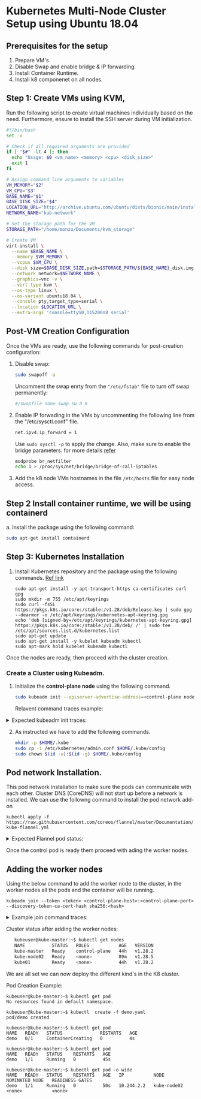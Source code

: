 # Kubernetes Multi-Node Cluster Setup using Ubuntu 18.04

## Prerequisites for the setup
1. Prepare VM's 
2. Disable Swap and enable bridge & IP forwarding. 
3. Install Container Runtime. 
4. Install k8 componenet on all nodes.


## Step 1: Create VMs using KVM, 

Run the following script to create virtual machines individually based on the need. Furthermore, ensure to install the SSH server during VM initialization.

```bash
#!/bin/bash
set -x 

# Check if all required arguments are provided
if [ "$#" -lt 4 ]; then
  echo "Usage: $0 <vm_name> <memory> <cpu> <disk_size>"
  exit 1
fi

# Assign command line arguments to variables
VM_MEMORY="$2"
VM_CPU="$3"
BASE_NAME="$1"
BASE_DISK_SIZE="$4"
LOCATION_URL="http://archive.ubuntu.com/ubuntu/dists/bionic/main/installer-amd64/"
NETWORK_NAME="kub-network"  

# Set the storage path for the VM
STORAGE_PATH="/home/monzu/Documents/kvm_storage"

# Create VM
virt-install \
  --name $BASE_NAME \
  --memory $VM_MEMORY \
  --vcpus $VM_CPU \
  --disk size=$BASE_DISK_SIZE,path=$STORAGE_PATH/${BASE_NAME}_disk.img \
  --network network=$NETWORK_NAME \
  --graphics=vnc -v \
  --virt-type kvm \
  --os-type linux \
  --os-variant ubuntu18.04 \
  --console pty,target_type=serial \
  --location $LOCATION_URL \
  --extra-args 'console=ttyS0,115200n8 serial'
```

## Post-VM Creation Configuration

Once the VMs are ready, use the following commands for post-creation configuration:

1. Disable swap:

    ```bash
    sudo swapoff -a
    ```

   Uncomment the swap enrty from the `"/etc/fstab"` file to turn off swap permanently:

   ```bash
   #/swapfile none swap sw 0 0

2. Enable IP forwading in the VMs by uncommenting the following line from the "/etc/sysctl.conf" file. 

   ```bash
   net.ipv4.ip_forward = 1
   ```
   Use  `sudo sysctl -p` to apply the change.
   Also, make sure to enable the bridge parameters. for more details [refer](https://wiki.libvirt.org/Net.bridge.bridge-nf-call_and_sysctl.conf.html) 
   ```bash
   modprobe br_netfilter
   echo 1 > /proc/sys/net/bridge/bridge-nf-call-iptables
   ```    

4. Add the k8 node VMs hostnames in the file ```/etc/hosts```  file for easy node access. 
   

## Step 2 Install container runtime, we will be using containerd

a. Install the package using the following command: 
   ```bash
   sudo apt-get install containerd
   ```
   
## Step 3: Kubernetes Installation 

1. Install Kubernetes repository and the package using the following commands. [Ref link](https://v1-28.docs.kubernetes.io/docs/setup/production-environment/tools/kubeadm/install-kubeadm/#k8s-install-0) 

       
       sudo apt-get install -y apt-transport-https ca-certificates curl gpg
       sudo mkdir -m 755 /etc/apt/keyrings
       sudo curl -fsSL https://pkgs.k8s.io/core:/stable:/v1.28/deb/Release.key | sudo gpg --dearmor -o /etc/apt/keyrings/kubernetes-apt-keyring.gpg
       echo 'deb [signed-by=/etc/apt/keyrings/kubernetes-apt-keyring.gpg] https://pkgs.k8s.io/core:/stable:/v1.28/deb/ /' | sudo tee /etc/apt/sources.list.d/kubernetes.list
       sudo apt-get update
       sudo apt-get install -y kubelet kubeadm kubectl
       sudo apt-mark hold kubelet kubeadm kubectl

Once the nodes are ready, then proceed with the cluster creation. 

### Create a Cluster using Kubeadm.

1. Initialize the **control-plane node** using the following command. 
   ```bash
   sudo kubeadm init --apiserver-advertise-address=<control-plane node IP> --pod-network-cidr=10.244.0.0/16
   ```
   Relavent command traces example:
  <details>
      <summary>Expected kubeadm init traces:</summary>
      
    ~$sudo kubeadm init --apiserver-advertise-address=10.100.10.49 --pod-network-cidr=10.244.0.0/16
    I1222 22:10:17.798326    4010 version.go:256] remote version is much newer: v1.29.0; falling back to: stable-1.28
    [init] Using Kubernetes version: v1.28.5
    [preflight] Running pre-flight checks
    [preflight] Pulling images required for setting up a Kubernetes cluster
    [preflight] This might take a minute or two, depending on the speed of your internet connection
    [preflight] You can also perform this action in beforehand using 'kubeadm config images pull'
    W1222 22:10:56.628882    4010 checks.go:835] detected that the sandbox image "registry.k8s.io/pause:3.6" of the container runtime is inconsistent with that used by kubeadm. It is recommended that using "registry.k8s.io/pause:3.9" as the CRI sandbox image.
    [certs] Using certificateDir folder "/etc/kubernetes/pki"
    [certs] Generating "ca" certificate and key
    [certs] Generating "apiserver" certificate and key
    [certs] apiserver serving cert is signed for DNS names [kube-master kubernetes kubernetes.default kubernetes.default.svc kubernetes.default.svc.cluster.local] and IPs [10.96.0.1 10.100.10.49]
    [certs] Generating "apiserver-kubelet-client" certificate and key
    [certs] Generating "front-proxy-ca" certificate and key
    [certs] Generating "front-proxy-client" certificate and key
    [certs] Generating "etcd/ca" certificate and key
    [certs] Generating "etcd/server" certificate and key
    [certs] etcd/server serving cert is signed for DNS names [kube-master localhost] and IPs [10.100.10.49 127.0.0.1 ::1]
    [certs] Generating "etcd/peer" certificate and key
    [certs] etcd/peer serving cert is signed for DNS names [kube-master localhost] and IPs [10.100.10.49 127.0.0.1 ::1]
    [certs] Generating "etcd/healthcheck-client" certificate and key
    [certs] Generating "apiserver-etcd-client" certificate and key
    [certs] Generating "sa" key and public key
    [kubeconfig] Using kubeconfig folder "/etc/kubernetes"
    [kubeconfig] Writing "admin.conf" kubeconfig file
    [kubeconfig] Writing "kubelet.conf" kubeconfig file
    [kubeconfig] Writing "controller-manager.conf" kubeconfig file
    [kubeconfig] Writing "scheduler.conf" kubeconfig file
    [etcd] Creating static Pod manifest for local etcd in "/etc/kubernetes/manifests"
    [control-plane] Using manifest folder "/etc/kubernetes/manifests"
    [control-plane] Creating static Pod manifest for "kube-apiserver"
    [control-plane] Creating static Pod manifest for "kube-controller-manager"
    [control-plane] Creating static Pod manifest for "kube-scheduler"
    [kubelet-start] Writing kubelet environment file with flags to file "/var/lib/kubelet/kubeadm-flags.env"
    [kubelet-start] Writing kubelet configuration to file "/var/lib/kubelet/config.yaml"
    [kubelet-start] Starting the kubelet
    [wait-control-plane] Waiting for the kubelet to boot up the control plane as static Pods from directory "/etc/kubernetes/manifests". This can take up to 4m0s
    debug2: channel 0: window 999356 sent adjust 49220
    [apiclient] All control plane components are healthy after 29.560158 seconds
    [upload-config] Storing the configuration used in ConfigMap "kubeadm-config" in the "kube-system" Namespace
    [kubelet] Creating a ConfigMap "kubelet-config" in namespace kube-system with the configuration for the kubelets in the cluster
    [upload-certs] Skipping phase. Please see --upload-certs
    [mark-control-plane] Marking the node kube-master as control-plane by adding the labels: [node-role.kubernetes.io/control-plane node.kubernetes.io/exclude-from-external-load-balancers]
    [mark-control-plane] Marking the node kube-master as control-plane by adding the taints [node-role.kubernetes.io/control-plane:NoSchedule]
    [bootstrap-token] Using token: 9p9hho.hsb5sogk1nik4q7j
    [bootstrap-token] Configuring bootstrap tokens, cluster-info ConfigMap, RBAC Roles
    [bootstrap-token] Configured RBAC rules to allow Node Bootstrap tokens to get nodes
    [bootstrap-token] Configured RBAC rules to allow Node Bootstrap tokens to post CSRs in order for nodes to get long term certificate credentials
    [bootstrap-token] Configured RBAC rules to allow the csrapprover controller automatically approve CSRs from a Node Bootstrap Token
    [bootstrap-token] Configured RBAC rules to allow certificate rotation for all node client certificates in the cluster
    [bootstrap-token] Creating the "cluster-info" ConfigMap in the "kube-public" namespace
    [kubelet-finalize] Updating "/etc/kubernetes/kubelet.conf" to point to a rotatable kubelet client certificate and key
    [addons] Applied essential addon: CoreDNS
    [addons] Applied essential addon: kube-proxy

    Your Kubernetes control-plane has initialized successfully!

    To start using your cluster, you need to run the following as a regular user:

      mkdir -p $HOME/.kube
      sudo cp -i /etc/kubernetes/admin.conf $HOME/.kube/config
      sudo chown $(id -u):$(id -g) $HOME/.kube/config

    Alternatively, if you are the root user, you can run:

      export KUBECONFIG=/etc/kubernetes/admin.conf

    You should now deploy a pod network to the cluster.
    Run "kubectl apply -f [podnetwork].yaml" with one of the options listed at:
      https://kubernetes.io/docs/concepts/cluster-administration/addons/

    Then you can join any number of worker nodes by running the following on each as root:

    kubeadm join 10.100.10.49:6443 --token dw2sis.hijjzfih6o3q8eoj \
            --discovery-token-ca-cert-hash sha256:bb53242c675615ba7d4f047865369ff6f1811ca6bbf9e5fed8e73b444519637f
  
  </details> 

2. As instructed we have to add the following commands. 

   ```bash
   mkdir -p $HOME/.kube
   sudo cp -i /etc/kubernetes/admin.conf $HOME/.kube/config
   sudo chown $(id -u):$(id -g) $HOME/.kube/config
   ```


## Pod network Installation. 

This pod network installation to make sure the pods can communicate with each other. Cluster DNS (CoreDNS) will not start up before a network is installed.
We can use the followng command to install the pod network add-on

`kubectl apply -f https://raw.githubusercontent.com/coreos/flannel/master/Documentation/kube-flannel.yml`

  
  <details>
      <summary>Expected Flannel pod status:</summary>
      
        kubeuser@kube-master:~$ kubectl get pods --all-namespaces
        NAMESPACE      NAME                                  READY   STATUS    RESTARTS     AGE
        kube-flannel   kube-flannel-ds-grgbv                 1/1     Running   0            77m
        kube-flannel   kube-flannel-ds-m8rld                 1/1     Running   4 (8h ago)   44h
        kube-flannel   kube-flannel-ds-wf8kb                 1/1     Running   4 (8h ago)   44h
        kube-system    coredns-5dd5756b68-lvr54              1/1     Running   3 (8h ago)   44h
        kube-system    coredns-5dd5756b68-pf6zv              1/1     Running   3 (8h ago)   44h
        kube-system    etcd-kube-master                      1/1     Running   5 (8h ago)   44h
        kube-system    kube-apiserver-kube-master            1/1     Running   5 (8h ago)   44h
        kube-system    kube-controller-manager-kube-master   1/1     Running   4 (8h ago)   44h
        kube-system    kube-proxy-7ndfb                      1/1     Running   3 (8h ago)   44h
        kube-system    kube-proxy-hcwjr                      1/1     Running   3 (8h ago)   44h
        kube-system    kube-proxy-qwl79                      1/1     Running   0            77m
        kube-system    kube-scheduler-kube-master            1/1     Running   5 (8h ago)   44h
  </details> 

Once the control pod is ready them proceed with ading the worker nodes. 

## Adding the worker nodes
  Using the below command to add the worker node to the cluster, in the worker nodes all the pods and the container will be running. 

  `kubeadm join --token <token> <control-plane-host>:<control-plane-port> --discovery-token-ca-cert-hash sha256:<hash>`

   <details>
      <summary>Example join command traces:</summary>
     
      kubeuser@kube01:~$ sudo kubeadm join 10.100.10.49:6443 --token dw2sis.hijjzfih6o3q8eoj \
      >         --discovery-token-ca-cert-hash sha256:bb53242c675615ba7d4f047865369ff6f1811ca6bbf9e5fed8e73b444519637f
      [preflight] Running pre-flight checks
      [preflight] Reading configuration from the cluster...
      [preflight] FYI: You can look at this config file with 'kubectl -n kube-system get cm kubeadm-config -o yaml'
      [kubelet-start] Writing kubelet configuration to file "/var/lib/kubelet/config.yaml"
      [kubelet-start] Writing kubelet environment file with flags to file "/var/lib/kubelet/kubeadm-flags.env"
      [kubelet-start] Starting the kubelet
      [kubelet-start] Waiting for the kubelet to perform the TLS Bootstrap...
      
      This node has joined the cluster:
      * Certificate signing request was sent to apiserver and a response was received.
      * The Kubelet was informed of the new secure connection details.
      
      Run 'kubectl get nodes' on the control-plane to see this node join the cluster.	
  </details> 

  Cluster status after adding the worker nodes: 
   
   ```bash
      kubeuser@kube-master:~$ kubectl get nodes
      NAME          STATUS   ROLES           AGE   VERSION
      kube-master   Ready    control-plane   44h   v1.28.2
      kube-node02   Ready    <none>          89m   v1.28.5
      kube01        Ready    <none>          44h   v1.28.2
   ```

We are all set we can now deploy the different kind's in the K8 cluster. 

Pod Creation Example:
```
kubeuser@kube-master:~$ kubectl get pod
No resources found in default namespace.

kubeuser@kube-master:~$ kubectl  create -f demo.yaml 
pod/demo created

kubeuser@kube-master:~$ kubectl get pod
NAME   READY   STATUS              RESTARTS   AGE
demo   0/1     ContainerCreating   0          4s

kubeuser@kube-master:~$ kubectl get pod 
NAME   READY   STATUS    RESTARTS   AGE
demo   1/1     Running   0          45s

kubeuser@kube-master:~$ kubectl get pod -o wide
NAME   READY   STATUS    RESTARTS   AGE   IP           NODE          NOMINATED NODE   READINESS GATES
demo   1/1     Running   0          50s   10.244.2.2   kube-node02   <none>           <none>
```
      

